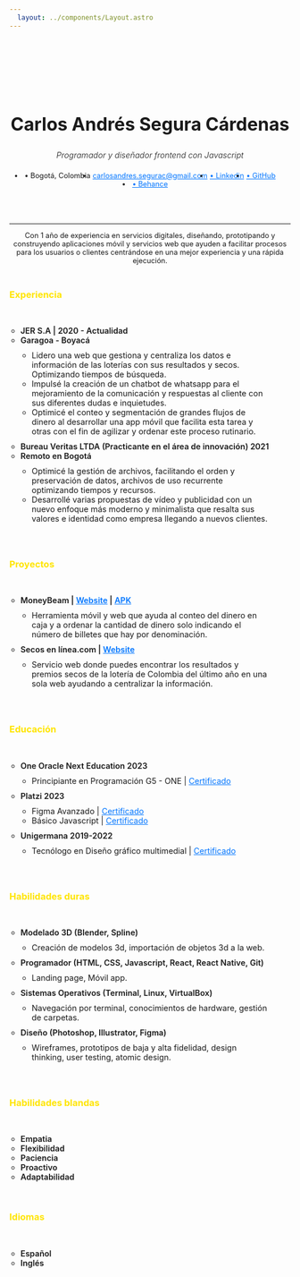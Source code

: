```yaml
---
  layout: ../components/Layout.astro
---
```

<section class="container">
<header>

# Carlos Andrés Segura Cárdenas
## Programador y diseñador frontend con Javascript
- • Bogotá, Colombia
- <carlosandres.segurac@gmail.com>
- [• Linkedin](https://www.linkedin.com/in/casvaru/)
- [• GitHub](https://github.com/Casvaru)
- [• Behance](https://www.behance.net/casvaru)
</header>


---

  Con 1 año de experiencia en  servicios digitales, diseñando, prototipando y construyendo aplicaciones móvil y servicios web que ayuden a facilitar procesos para los usuarios o clientes centrándose en una mejor experiencia y una rápida ejecución.

<div class='experience'>

  ### Experiencia

  - JER S.A | 2020 - Actualidad
  - Garagoa - Boyacá
    - Lidero una web que gestiona y centraliza los datos e  información de las loterías con sus resultados y secos. Optimizando tiempos de búsqueda.
    - Impulsé la creación de un chatbot de whatsapp para el mejoramiento de la comunicación y respuestas al cliente con sus diferentes dudas e inquietudes.
    - Optimicé el conteo y segmentación de grandes flujos de dinero al desarrollar una app móvil que  facilita esta tarea y otras con el fin de agilizar y ordenar este proceso rutinario.
  - Bureau Veritas LTDA (Practicante en el área de innovación) 2021
  - Remoto en Bogotá
    - Optimicé la gestión de archivos, facilitando el orden y preservación de datos, archivos de uso recurrente optimizando tiempos y recursos.
    - Desarrollé varias propuestas de vídeo y publicidad con un nuevo enfoque más moderno y minimalista que resalta sus valores e identidad como empresa llegando a nuevos clientes.
</div>
<div class='experience'>

  ### Proyectos
  - MoneyBeam | [Website](https://contadordinero.vercel.app) | [APK](https://drive.google.com/file/d/1OzJxMQslM4L7xtwMmD5-HVyByMsN6-Gn/view?usp=share_link)
    - Herramienta móvil y web que ayuda al conteo del dinero en caja y a ordenar la cantidad de dinero solo indicando el número de billetes que hay por denominación. 
  - Secos en línea.com | [Website](https://secosenlinea.com)
    - Servicio web donde puedes encontrar los resultados y premios secos de la lotería de Colombia del último año en una sola web ayudando a centralizar la información.
</div>
<div class='experience'>

  ### Educación
  - One Oracle Next Education 2023
    - Principiante en Programación G5 - ONE | [Certificado](https://app.aluracursos.com/degree/certificate/77010deb-64c6-44b4-ae3c-d339cad763d6)
  - Platzi 2023
    - Figma Avanzado | [Certificado](https://platzi.com/p/casvaru/curso/2582-figma-avanzado/diploma/detalle/)
    - Básico Javascript  | [Certificado](https://platzi.com/p/casvaru/curso/1814-basico-javascript/diploma/detalle/)
  - Unigermana 2019-2022
    - Tecnólogo en Diseño gráfico multimedial | [Certificado](https://drive.google.com/file/d/1WY59U-VCAIUO3_cLtGNmu444gJU3OQSz/view?usp=sharing)
  
</div>
<div class='experience'>

  ### Habilidades duras
  - Modelado 3D (Blender, Spline)
    - Creación de modelos 3d, importación de objetos 3d a la web.
  - Programador (HTML, CSS, Javascript, React, React Native, Git)
    - Landing page, Móvil app.
  - Sistemas Operativos (Terminal, Linux, VirtualBox)
    - Navegación por terminal, conocimientos de hardware, gestión de carpetas.
  - Diseño (Photoshop, Illustrator, Figma)
    - Wireframes, prototipos de baja y alta fidelidad, design thinking, user testing, atomic design.
  
</div>
<div class='experience'>

  ### Habilidades blandas
  - Empatia
  - Flexibilidad
  - Paciencia
  - Proactivo
  - Adaptabilidad

  
</div>
<div class='experience'>

  ### Idiomas
  - Español
  - Inglés

  
</div>
</section>
<style>
  .container{
    padding-top: 90px;
    max-width: 65ch;
    margin:0 auto;
    text-align: center;
  }
  hr{
    margin:10px 0px;
  }
  a{
    color: #0075FF;
  }
  h1{
    font-size:2rem;
  }
  h2{
    font-style:italic;
    font-weight: 300;
    font-size:.9rem;
  }
  .container header ul{
    display: flex;
    justify-content: center;
    flex-wrap:wrap;
    padding:7px 0px;
  }
  .container header ul li{
    font-size:.8rem;
    padding: 0px 2px;
  }
  p{ 
    font-size:.8rem;
  }
  h3{
    text-align:left;
    padding:20px 0px;
    color: #FFE500;
  }
  .experience ul{
    font-size:.8rem;
    text-align: left;
    margin: 0px 20px;
    padding: 10px 0px;
  }
  .experience ul li{
    list-style: circle;
    font-size:.9rem;
    font-weight: 600;
  }
  .experience ul li ul li{
    font-weight:normal;
    font-size:.9rem;
  }
</style>
